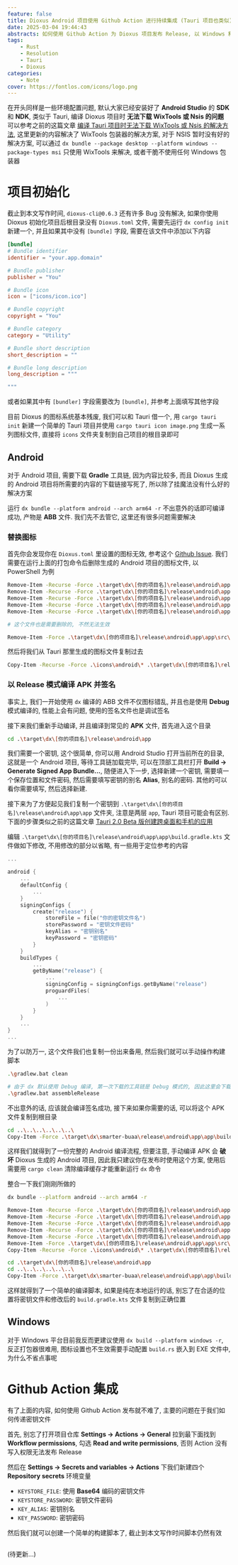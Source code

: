 ```yaml
---
feature: false
title: Dioxus Android 项目使用 Github Action 进行持续集成 (Tauri 项目也类似) 与 编译 Tauri 项目时无法下载 WixTools 或 Nsis 的解决方法 (新)
date: 2025-03-04 19:44:43
abstracts: 如何使用 Github Action 为 Dioxus 项目发布 Release, 以 Windows 和 Android Target 为例, Tauri 项目同样可以参考
tags:
    - Rust
    - Resolution
    - Tauri
    - Dioxus
categories:
    - Note
cover: https://fontlos.com/icons/logo.png
---
```


在开头同样是一些环境配置问题, 默认大家已经安装好了 **Android Studio** 的 **SDK** 和 **NDK**, 类似于 Tauri, 编译 Dioxus 项目时 **无法下载 WixTools 或 Nsis 的问题** 可以参考之前的这篇文章 [编译 Tauri 项目时无法下载 WixTools 或 Nsis 的解决方法](https://fontlos.com/post/2024-01-26), 这里更新的内容解决了 WixTools 包装器的解决方案, 对于 NSIS 暂时没有好的解决方案, 可以通过 `dx bundle --package desktop --platform windows --package-types msi` 只使用 WixTools 来解决, 或者干脆不使用任何 Windows 包装器

# 项目初始化

截止到本文写作时间, `dioxus-cli@0.6.3` 还有许多 Bug 没有解决, 如果你使用 Dioxus 初始化项目后根目录没有 `Dioxus.toml` 文件, 需要先运行 `dx config init` 新建一个, 并且如果其中没有 `[bundle]` 字段, 需要在该文件中添加以下内容

```toml
[bundle]
# Bundle identifier
identifier = "your.app.domain"

# Bundle publisher
publisher = "You"

# Bundle icon
icon = ["icons/icon.ico"]

# Bundle copyright
copyright = "You"

# Bundle category
category = "Utility"

# Bundle short description
short_description = ""

# Bundle long description
long_description = """

"""
```

或者如果其中有 `[bundler]` 字段需要改为 `[bundle]`, 并参考上面填写其他字段

目前 Dioxus 的图标系统基本残废, 我们可以和 Tauri 借一个, 用 `cargo tauri init` 新建一个简单的 Tauri 项目并使用 `cargo tauri icon image.png` 生成一系列图标文件, 直接将 `icons` 文件夹复制到自己项目的根目录即可

## Android

对于 Android 项目, 需要下载 **Gradle** 工具链, 因为内容比较多, 而且 Dioxus 生成的 Android 项目将所需要的内容的下载链接写死了, 所以除了挂魔法没有什么好的解决方案

运行 `dx bundle --platform android --arch arm64 -r` 不出意外的话即可编译成功, 产物是 **ABB** 文件. 我们先不去管它, 这里还有很多问题需要解决

### 替换图标

首先你会发现你在 `Dioxus.toml` 里设置的图标无效, 参考这个 [Github Issue](https://github.com/DioxusLabs/dioxus/issues/3685). 我们需要在运行上面的打包命令后删除生成的 Android 项目的图标文件, 以 PowerShell 为例

```sh
Remove-Item -Recurse -Force .\target\dx\[你的项目名]\release\android\app\app\src\main\res\mipmap-hdpi
Remove-Item -Recurse -Force .\target\dx\[你的项目名]\release\android\app\app\src\main\res\mipmap-mdpi
Remove-Item -Recurse -Force .\target\dx\[你的项目名]\release\android\app\app\src\main\res\mipmap-xhdpi
Remove-Item -Recurse -Force .\target\dx\[你的项目名]\release\android\app\app\src\main\res\mipmap-xxhdpi
Remove-Item -Recurse -Force .\target\dx\[你的项目名]\release\android\app\app\src\main\res\mipmap-xxxhdpi

# 这个文件也是需要删除的, 不然无法生效

Remove-Item -Force .\target\dx\[你的项目名]\release\android\app\app\src\main\res\mipmap-anydpi-v26\ic_launcher.xml
```

然后将我们从 Tauri 那里生成的图标文件复制过去

```sh
Copy-Item -Recurse -Force .\icons\android\* .\target\dx\[你的项目名]\release\android\app\app\src\main\res
```

### 以 Release 模式编译 APK 并签名

事实上, 我们一开始使用 `dx` 编译的 ABB 文件不仅图标错乱, 并且也是使用 **Debug** 模式编译的, 性能上会有问题, 使用的签名文件也是调试签名

接下来我们重新手动编译, 并且编译到常见的 **APK** 文件, 首先进入这个目录

```sh
cd .\target\dx\[你的项目名]\release\android\app
```

我们需要一个密钥, 这个很简单, 你可以用 Android Studio 打开当前所在的目录, 这就是一个 Android 项目, 等待工具链加载完毕, 可以在顶部工具栏打开 **Build -> Generate Signed App Bundle...**, 随便进入下一步, 选择新建一个密钥, 需要填一个保存位置和文件密码, 然后需要填写密钥的别名 **Alias**, 别名的密码. 其他的可以看你需要填写, 然后选择新建.

接下来为了方便起见我们复制一个密钥到 `.\target\dx\[你的项目名]\release\android\app\app` 文件夹, 注意是两层 `app`, Tauri 项目可能会有区别. 下面的步骤类似之前的这篇文章 [Tauri 2.0 Beta 版创建跨桌面和手机的应用](https://fontlos.com/post/2024-03-04)

编辑 `.\target\dx\[你的项目名]\release\android\app\app\build.gradle.kts` 文件做如下修改, 不用修改的部分以省略, 有一些用于定位参考的内容

```kts
...

android {
    ...
    defaultConfig {
        ...
    }
    signingConfigs {
        create("release") {
            storeFile = file("你的密钥文件名")
            storePassword = "密钥文件密码"
            keyAlias = "密钥别名"
            keyPassword = "密钥密码"
        }
    }
    buildTypes {
        ...
        getByName("release") {
            ...
            signingConfig = signingConfigs.getByName("release")
            proguardFiles(
                ...
            )
        }
    }
    ...
}
...
```

为了以防万一, 这个文件我们也复制一份出来备用, 然后我们就可以手动操作构建脚本

```sh
.\gradlew.bat clean

# 由于 dx 默认使用 Debug 编译, 第一次下载的工具链是 Debug 模式的, 因此这里会下载额外的工具链, 所需时间长一点
.\gradlew.bat assembleRelease
```

不出意外的话, 应该就会编译签名成功, 接下来如果你需要的话, 可以将这个 APK 文件复制到根目录

```sh
cd ..\..\..\..\..\..\
Copy-Item -Force .\target\dx\smarter-buaa\release\android\app\app\build\outputs\apk\release\app-release.apk .\Release.apk
```

这样我们就得到了一份完整的 Android 编译流程, 但要注意, 手动编译 APK 会 **破坏** Dioxus 生成的 Android 项目, 因此我只建议你在发布时使用这个方案, 使用后需要用 `cargo clean` 清除编译缓存才能重新运行 `dx` 命令

整合一下我们刚刚所做的

```sh
dx bundle --platform android --arch arm64 -r

Remove-Item -Recurse -Force .\target\dx\[你的项目名]\release\android\app\app\src\main\res\mipmap-hdpi
Remove-Item -Recurse -Force .\target\dx\[你的项目名]\release\android\app\app\src\main\res\mipmap-mdpi
Remove-Item -Recurse -Force .\target\dx\[你的项目名]\release\android\app\app\src\main\res\mipmap-xhdpi
Remove-Item -Recurse -Force .\target\dx\[你的项目名]\release\android\app\app\src\main\res\mipmap-xxhdpi
Remove-Item -Recurse -Force .\target\dx\[你的项目名]\release\android\app\app\src\main\res\mipmap-xxxhdpi
Remove-Item -Force .\target\dx\[你的项目名]\release\android\app\app\src\main\res\mipmap-anydpi-v26\ic_launcher.xml
Copy-Item -Recurse -Force .\icons\android\* .\target\dx\[你的项目名]\release\android\app\app\src\main\res

cd .\target\dx\[你的项目名]\release\android\app
cd ..\..\..\..\..\..\
Copy-Item -Force .\target\dx\smarter-buaa\release\android\app\app\build\outputs\apk\release\app-release.apk .\Release.apk
```

这样就得到了一个简单的编译脚本, 如果是纯在本地运行的话, 别忘了在合适的位置将密钥文件和修改后的 `build.gradle.kts` 文件复制到正确位置

##  Windows

对于 Windows 平台目前我反而更建议使用 `dx build --platform windows -r`, 反正打包器很难用, 图标设置也不生效需要手动配置 `build.rs` 嵌入到 EXE 文件中, 为什么不省点事呢

# Github Action 集成

有了上面的内容, 如何使用 Github Action 发布就不难了, 主要的问题在于我们如何传递密钥文件

首先, 别忘了打开项目仓库 **Settings -> Actions -> General** 拉到最下面找到 **Workflow permissions**, 勾选 **Read and write permissions**, 否则 Action 没有写入权限无法发布 Release

然后在 **Settings -> Secrets and variables -> Actions** 下我们新建四个 **Repository secrets** 环境变量

- `KEYSTORE_FILE`: 使用 **Base64** 编码的密钥文件
- `KEYSTORE_PASSWORD`: 密钥文件密码
- `KEY_ALIAS`: 密钥别名
- `KEY_PASSWORD`: 密钥密码

然后我们就可以创建一个简单的构建脚本了, 截止到本文写作时间脚本仍然有效

```yml

```

(待更新...)